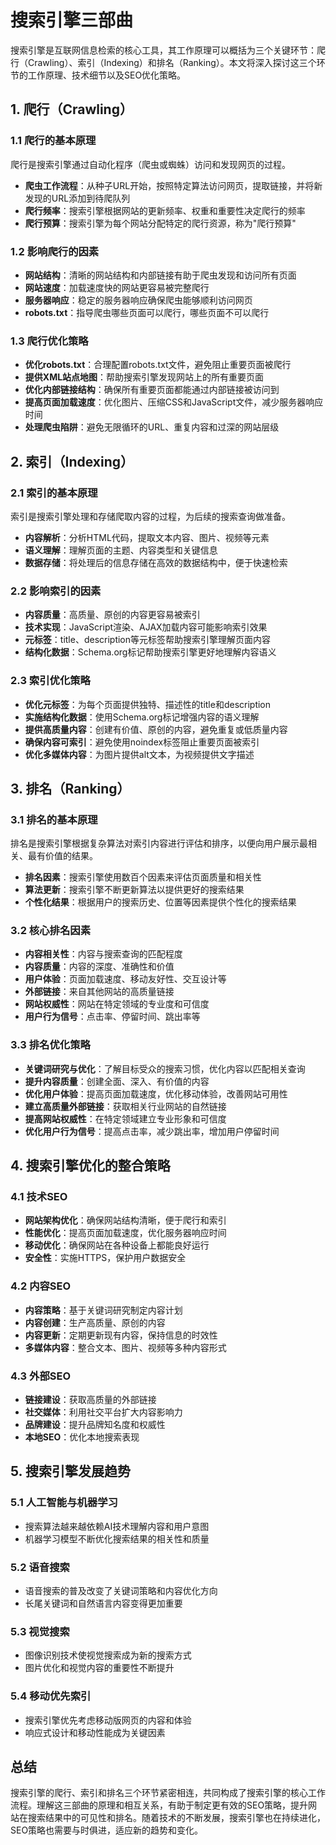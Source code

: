# 搜索引擎三部曲

搜索引擎是互联网信息检索的核心工具，其工作原理可以概括为三个关键环节：爬行（Crawling）、索引（Indexing）和排名（Ranking）。本文将深入探讨这三个环节的工作原理、技术细节以及SEO优化策略。

## 1. 爬行（Crawling）

### 1.1 爬行的基本原理

爬行是搜索引擎通过自动化程序（爬虫或蜘蛛）访问和发现网页的过程。

- **爬虫工作流程**：从种子URL开始，按照特定算法访问网页，提取链接，并将新发现的URL添加到待爬队列
- **爬行频率**：搜索引擎根据网站的更新频率、权重和重要性决定爬行的频率
- **爬行预算**：搜索引擎为每个网站分配特定的爬行资源，称为"爬行预算"

### 1.2 影响爬行的因素

- **网站结构**：清晰的网站结构和内部链接有助于爬虫发现和访问所有页面
- **网站速度**：加载速度快的网站更容易被完整爬行
- **服务器响应**：稳定的服务器响应确保爬虫能够顺利访问网页
- **robots.txt**：指导爬虫哪些页面可以爬行，哪些页面不可以爬行

### 1.3 爬行优化策略

- **优化robots.txt**：合理配置robots.txt文件，避免阻止重要页面被爬行
- **提供XML站点地图**：帮助搜索引擎发现网站上的所有重要页面
- **优化内部链接结构**：确保所有重要页面都能通过内部链接被访问到
- **提高页面加载速度**：优化图片、压缩CSS和JavaScript文件，减少服务器响应时间
- **处理爬虫陷阱**：避免无限循环的URL、重复内容和过深的网站层级

## 2. 索引（Indexing）

### 2.1 索引的基本原理

索引是搜索引擎处理和存储爬取内容的过程，为后续的搜索查询做准备。

- **内容解析**：分析HTML代码，提取文本内容、图片、视频等元素
- **语义理解**：理解页面的主题、内容类型和关键信息
- **数据存储**：将处理后的信息存储在高效的数据结构中，便于快速检索

### 2.2 影响索引的因素

- **内容质量**：高质量、原创的内容更容易被索引
- **技术实现**：JavaScript渲染、AJAX加载内容可能影响索引效果
- **元标签**：title、description等元标签帮助搜索引擎理解页面内容
- **结构化数据**：Schema.org标记帮助搜索引擎更好地理解内容语义

### 2.3 索引优化策略

- **优化元标签**：为每个页面提供独特、描述性的title和description
- **实施结构化数据**：使用Schema.org标记增强内容的语义理解
- **提供高质量内容**：创建有价值、原创的内容，避免重复或低质量内容
- **确保内容可索引**：避免使用noindex标签阻止重要页面被索引
- **优化多媒体内容**：为图片提供alt文本，为视频提供文字描述

## 3. 排名（Ranking）

### 3.1 排名的基本原理

排名是搜索引擎根据复杂算法对索引内容进行评估和排序，以便向用户展示最相关、最有价值的结果。

- **排名因素**：搜索引擎使用数百个因素来评估页面质量和相关性
- **算法更新**：搜索引擎不断更新算法以提供更好的搜索结果
- **个性化结果**：根据用户的搜索历史、位置等因素提供个性化的搜索结果

### 3.2 核心排名因素

- **内容相关性**：内容与搜索查询的匹配程度
- **内容质量**：内容的深度、准确性和价值
- **用户体验**：页面加载速度、移动友好性、交互设计等
- **外部链接**：来自其他网站的高质量链接
- **网站权威性**：网站在特定领域的专业度和可信度
- **用户行为信号**：点击率、停留时间、跳出率等

### 3.3 排名优化策略

- **关键词研究与优化**：了解目标受众的搜索习惯，优化内容以匹配相关查询
- **提升内容质量**：创建全面、深入、有价值的内容
- **优化用户体验**：提高页面加载速度，优化移动体验，改善网站可用性
- **建立高质量外部链接**：获取相关行业网站的自然链接
- **提高网站权威性**：在特定领域建立专业形象和可信度
- **优化用户行为信号**：提高点击率，减少跳出率，增加用户停留时间

## 4. 搜索引擎优化的整合策略

### 4.1 技术SEO

- **网站架构优化**：确保网站结构清晰，便于爬行和索引
- **性能优化**：提高页面加载速度，优化服务器响应时间
- **移动优化**：确保网站在各种设备上都能良好运行
- **安全性**：实施HTTPS，保护用户数据安全

### 4.2 内容SEO

- **内容策略**：基于关键词研究制定内容计划
- **内容创建**：生产高质量、原创的内容
- **内容更新**：定期更新现有内容，保持信息的时效性
- **多媒体内容**：整合文本、图片、视频等多种内容形式

### 4.3 外部SEO

- **链接建设**：获取高质量的外部链接
- **社交媒体**：利用社交平台扩大内容影响力
- **品牌建设**：提升品牌知名度和权威性
- **本地SEO**：优化本地搜索表现

## 5. 搜索引擎发展趋势

### 5.1 人工智能与机器学习

- 搜索算法越来越依赖AI技术理解内容和用户意图
- 机器学习模型不断优化搜索结果的相关性和质量

### 5.2 语音搜索

- 语音搜索的普及改变了关键词策略和内容优化方向
- 长尾关键词和自然语言内容变得更加重要

### 5.3 视觉搜索

- 图像识别技术使视觉搜索成为新的搜索方式
- 图片优化和视觉内容的重要性不断提升

### 5.4 移动优先索引

- 搜索引擎优先考虑移动版网页的内容和体验
- 响应式设计和移动性能成为关键因素

## 总结

搜索引擎的爬行、索引和排名三个环节紧密相连，共同构成了搜索引擎的核心工作流程。理解这三部曲的原理和相互关系，有助于制定更有效的SEO策略，提升网站在搜索结果中的可见性和排名。随着技术的不断发展，搜索引擎也在持续进化，SEO策略也需要与时俱进，适应新的趋势和变化。